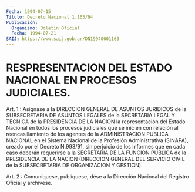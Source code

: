 ```yaml
---
Fecha: 1994-07-15
Título: Decreto Nacional 1.163/94
Publicación:
  Organismo: Boletín Oficial
  Fecha: 1994-07-21
SAIJ: https://www.saij.gob.ar/DN19940001163
---
```

# RESPRESENTACION DEL ESTADO NACIONAL EN PROCESOS JUDICIALES.

<a id="1"></a>
Art.  1 : Asígnase a la DIRECCION GENERAL DE ASUNTOS JURIDICOS de la SUBSECRETARIA  DE  ASUNTOS  LEGALES  de la SECRETARIA LEGAL Y TECNICA  de  la  PRESIDENCIA  DE  LA  NACION la representación  del Estado  Nacional en todos los procesos judiciales  que  se  inicien con relación al reencasillamiento de los agentes de la ADMINISTRACION  PUBLICA  NACIONAL  en  el  Sistema  Nacional  de la Profesión  Administrativa (SINAPA), creado por el Decreto N.993/91, sin perjuicio  de  los informes que en cada caso deberán requerirse a la SECRETARIA DE LA  FUNCION  PUBLICA  de  la  PRESIDENCIA  DE LA NACION  (DIRECCION  GENERAL  DEL SERVICIO CIVIL de la SUBSECRETARIA DE ORGANIZACION Y GESTION).

<a id="2"></a>
Art. 2 : Comuníquese, publíquese, dése a la Dirección Nacional del Registro Oficial y archívese.